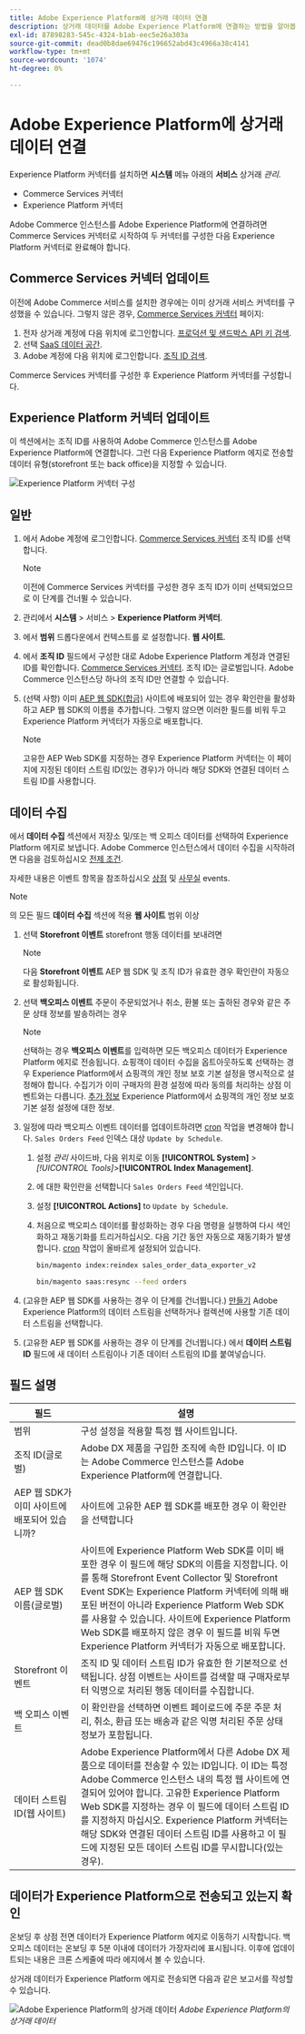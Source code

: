 ```yaml
---
title: Adobe Experience Platform에 상거래 데이터 연결
description: 상거래 데이터를 Adobe Experience Platform에 연결하는 방법을 알아봅니다.
exl-id: 87898283-545c-4324-b1ab-eec5e26a303a
source-git-commit: dead0b8dae69476c196652abd43c4966a38c4141
workflow-type: tm+mt
source-wordcount: '1074'
ht-degree: 0%

---
```


# Adobe Experience Platform에 상거래 데이터 연결

Experience Platform 커넥터를 설치하면 **시스템** 메뉴 아래의 **서비스** 상거래 _관리_.

- Commerce Services 커넥터
- Experience Platform 커넥터

Adobe Commerce 인스턴스를 Adobe Experience Platform에 연결하려면 Commerce Services 커넥터로 시작하여 두 커넥터를 구성한 다음 Experience Platform 커넥터로 완료해야 합니다.

## Commerce Services 커넥터 업데이트

이전에 Adobe Commerce 서비스를 설치한 경우에는 이미 상거래 서비스 커넥터를 구성했을 수 있습니다. 그렇지 않은 경우, [Commerce Services 커넥터](../landing/saas.md) 페이지:

1. 전자 상거래 계정에 다음 위치에 로그인합니다. [프로덕션 및 샌드박스 API 키 검색](../landing/saas.md#credentials).
1. 선택 [SaaS 데이터 공간](../landing/saas.md#saas-configuration).
1. Adobe 계정에 다음 위치에 로그인합니다. [조직 ID 검색](../landing/saas.md#ims-organization-optional).

Commerce Services 커넥터를 구성한 후 Experience Platform 커넥터를 구성합니다.

## Experience Platform 커넥터 업데이트

이 섹션에서는 조직 ID를 사용하여 Adobe Commerce 인스턴스를 Adobe Experience Platform에 연결합니다. 그런 다음 Experience Platform 에지로 전송할 데이터 유형(storefront 또는 back office)을 지정할 수 있습니다.

![Experience Platform 커넥터 구성](assets/epc-config-dc.png)

## 일반

1. 에서 Adobe 계정에 로그인합니다. [Commerce Services 커넥터](../landing/saas.md#organizationid) 조직 ID를 선택합니다.

   >[!NOTE]
   >
   >이전에 Commerce Services 커넥터를 구성한 경우 조직 ID가 이미 선택되었으므로 이 단계를 건너뛸 수 있습니다.

1. 관리에서 **시스템** > 서비스 > **Experience Platform 커넥터**.

1. 에서 **범위** 드롭다운에서 컨텍스트를 로 설정합니다. **웹 사이트**.

1. 에서 **조직 ID** 필드에서 구성한 대로 Adobe Experience Platform 계정과 연결된 ID를 확인합니다. [Commerce Services 커넥터](../landing/saas.md#organizationid). 조직 ID는 글로벌입니다. Adobe Commerce 인스턴스당 하나의 조직 ID만 연결할 수 있습니다.

1. (선택 사항) 이미 [AEP 웹 SDK(합금)](https://experienceleague.adobe.com/docs/experience-platform/edge/home.html) 사이트에 배포되어 있는 경우 확인란을 활성화하고 AEP 웹 SDK의 이름을 추가합니다. 그렇지 않으면 이러한 필드를 비워 두고 Experience Platform 커넥터가 자동으로 배포합니다.

   >[!NOTE]
   >
   >고유한 AEP Web SDK를 지정하는 경우 Experience Platform 커넥터는 이 페이지에 지정된 데이터 스트림 ID(있는 경우)가 아니라 해당 SDK와 연결된 데이터 스트림 ID를 사용합니다.

## 데이터 수집

에서 **데이터 수집** 섹션에서 저장소 및/또는 백 오피스 데이터를 선택하여 Experience Platform 에지로 보냅니다. Adobe Commerce 인스턴스에서 데이터 수집을 시작하려면 다음을 검토하십시오 [전제 조건](overview.md#prerequisites).

자세한 내용은 이벤트 항목을 참조하십시오 [상점](events.md#storefront-events) 및 [사무실](events.md#back-office-events) events.

>[!NOTE]
>
>의 모든 필드 **데이터 수집** 섹션에 적용 **웹 사이트** 범위 이상

1. 선택 **Storefront 이벤트** storefront 행동 데이터를 보내려면

   >[!NOTE]
   >
   >다음 **Storefront 이벤트** AEP 웹 SDK 및 조직 ID가 유효한 경우 확인란이 자동으로 활성화됩니다.

1. 선택 **백오피스 이벤트** 주문이 주문되었거나 취소, 환불 또는 출하된 경우와 같은 주문 상태 정보를 발송하려는 경우

   >[!NOTE]
   >
   >선택하는 경우 **백오피스 이벤트**&#x200B;를 입력하면 모든 백오피스 데이터가 Experience Platform 에지로 전송됩니다. 쇼핑객이 데이터 수집을 옵트아웃하도록 선택하는 경우 Experience Platform에서 쇼핑객의 개인 정보 보호 기본 설정을 명시적으로 설정해야 합니다. 수집기가 이미 구매자의 환경 설정에 따라 동의를 처리하는 상점 이벤트와는 다릅니다. [추가 정보](https://experienceleague.adobe.com/docs/experience-platform/landing/governance-privacy-security/consent/adobe/dataset.html) Experience Platform에서 쇼핑객의 개인 정보 보호 기본 설정 설정에 대한 정보.

1. 일정에 따라 백오피스 이벤트 데이터를 업데이트하려면 [cron](https://experienceleague.adobe.com/docs/commerce-admin/systems/tools/cron.html) 작업을 변경해야 합니다. `Sales Orders Feed` 인덱스 대상 `Update by Schedule`.

   1. 설정 _관리_ 사이드바, 다음 위치로 이동 **[!UICONTROL System]** > _[!UICONTROL Tools]_>**[!UICONTROL Index Management]**.

   1. 에 대한 확인란을 선택합니다 `Sales Orders Feed` 색인입니다.

   1. 설정 **[!UICONTROL Actions]** to `Update by Schedule`.

   1. 처음으로 백오피스 데이터를 활성화하는 경우 다음 명령을 실행하여 다시 색인화하고 재동기화를 트리거하십시오. 다음 기간 동안 자동으로 재동기화가 발생합니다. [cron](https://experienceleague.adobe.com/docs/commerce-admin/systems/tools/cron.html) 작업이 올바르게 설정되어 있습니다.

      ```bash
      bin/magento index:reindex sales_order_data_exporter_v2
      ```

      ```bash
      bin/magento saas:resync --feed orders
      ```

1. (고유한 AEP 웹 SDK를 사용하는 경우 이 단계를 건너뜁니다.) [만들기](https://experienceleague.adobe.com/docs/experience-platform/edge/datastreams/configure.html#create) Adobe Experience Platform의 데이터 스트림을 선택하거나 컬렉션에 사용할 기존 데이터 스트림을 선택합니다.

1. (고유한 AEP 웹 SDK를 사용하는 경우 이 단계를 건너뜁니다.) 에서 **데이터 스트림 ID** 필드에 새 데이터 스트림이나 기존 데이터 스트림의 ID를 붙여넣습니다.

## 필드 설명

| 필드 | 설명 |
|--- |--- |
| 범위 | 구성 설정을 적용할 특정 웹 사이트입니다. |
| 조직 ID(글로벌) | Adobe DX 제품을 구입한 조직에 속한 ID입니다. 이 ID는 Adobe Commerce 인스턴스를 Adobe Experience Platform에 연결합니다. |
| AEP 웹 SDK가 이미 사이트에 배포되어 있습니까? | 사이트에 고유한 AEP 웹 SDK를 배포한 경우 이 확인란을 선택합니다 |
| AEP 웹 SDK 이름(글로벌) | 사이트에 Experience Platform Web SDK를 이미 배포한 경우 이 필드에 해당 SDK의 이름을 지정합니다. 이를 통해 Storefront Event Collector 및 Storefront Event SDK는 Experience Platform 커넥터에 의해 배포된 버전이 아니라 Experience Platform Web SDK를 사용할 수 있습니다. 사이트에 Experience Platform Web SDK를 배포하지 않은 경우 이 필드를 비워 두면 Experience Platform 커넥터가 자동으로 배포합니다. |
| Storefront 이벤트 | 조직 ID 및 데이터 스트림 ID가 유효한 한 기본적으로 선택됩니다. 상점 이벤트는 사이트를 검색할 때 구매자로부터 익명으로 처리된 행동 데이터를 수집합니다. |
| 백 오피스 이벤트 | 이 확인란을 선택하면 이벤트 페이로드에 주문 주문 처리, 취소, 환급 또는 배송과 같은 익명 처리된 주문 상태 정보가 포함됩니다. |
| 데이터 스트림 ID(웹 사이트) | Adobe Experience Platform에서 다른 Adobe DX 제품으로 데이터를 전송할 수 있는 ID입니다. 이 ID는 특정 Adobe Commerce 인스턴스 내의 특정 웹 사이트에 연결되어 있어야 합니다. 고유한 Experience Platform Web SDK를 지정하는 경우 이 필드에 데이터 스트림 ID를 지정하지 마십시오. Experience Platform 커넥터는 해당 SDK와 연결된 데이터 스트림 ID를 사용하고 이 필드에 지정된 모든 데이터 스트림 ID를 무시합니다(있는 경우). |

## 데이터가 Experience Platform으로 전송되고 있는지 확인

온보딩 후 상점 전면 데이터가 Experience Platform 에지로 이동하기 시작합니다. 백 오피스 데이터는 온보딩 후 5분 이내에 데이터가 가장자리에 표시됩니다. 이후에 업데이트되는 내용은 크론 스케줄에 따라 에지에서 볼 수 있습니다.

상거래 데이터가 Experience Platform 에지로 전송되면 다음과 같은 보고서를 작성할 수 있습니다.

![Adobe Experience Platform의 상거래 데이터](assets/aem-data-1.png)
_Adobe Experience Platform의 상거래 데이터_
